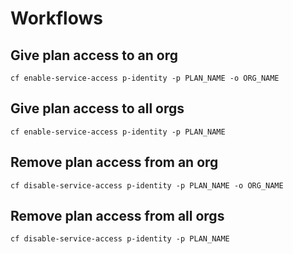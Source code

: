 # Workflows

## Give plan access to an org
`cf enable-service-access p-identity -p PLAN_NAME -o ORG_NAME`

## Give plan access to all orgs
`cf enable-service-access p-identity -p PLAN_NAME`

## Remove plan access from an org
`cf disable-service-access p-identity -p PLAN_NAME -o ORG_NAME`

## Remove plan access from all orgs
`cf disable-service-access p-identity -p PLAN_NAME`
